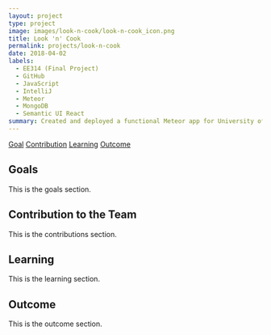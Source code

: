 ```yaml
---
layout: project
type: project
image: images/look-n-cook/look-n-cook_icon.png
title: Look 'n' Cook
permalink: projects/look-n-cook
date: 2018-04-02
labels:
  - EE314 (Final Project)
  - GitHub
  - JavaScript
  - IntelliJ
  - Meteor
  - MongoDB
  - Semantic UI React
summary: Created and deployed a functional Meteor app for University of Hawaii students to share recipes with each other.
---
```


<div class="ui four item menu">
  <a href="#" class="item">Goal</a>
  <a href="goals.html" class="item">Contribution</a>
  <a href="#learning" class="item">Learning</a>
  <a href="#outcome" class="item">Outcome</a>
</div>

<h2 id="goal">Goals</h2>
<p>
This is the goals section.
</p>

<h2 id="contribution">Contribution to the Team</h2>
<p>
This is the contributions section.
</p>

<h2 id="Learning">Learning</h2>
<p>
This is the learning section.
</p>

<h2 id="outcome">Outcome</h2>
<p>
This is the outcome section.
</p>
